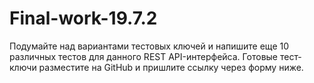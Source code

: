 # Final-work-19.7.2
Подумайте над вариантами тестовых ключей и напишите еще 10 различных тестов для данного REST API-интерфейса. Готовые тест-ключи разместите на GitHub и пришлите ссылку через форму ниже.
